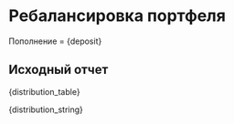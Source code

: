 # Ребалансировка портфеля

Пополнение = {deposit}

## Исходный отчет
        
{distribution_table}

{distribution_string}

